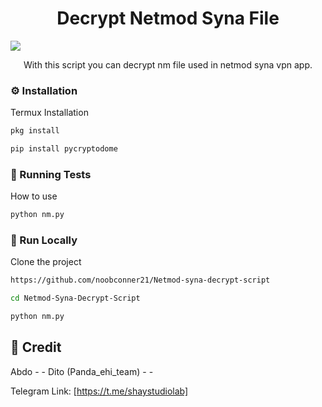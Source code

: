 <div align='center'>

<h1>Decrypt Netmod Syna File</h1>


<p align="left"> <img src="=https://ibb.co/pdDP0XB" /> </p>


<p>With this script you can decrypt nm file used in netmod syna vpn app.</p>



</div>


### :gear: Installation

Termux Installation
```bash
pkg install
```

```bash
pip install pycryptodome
```


### :test_tube: Running Tests

How to use
```bash
python nm.py
```


### :running: Run Locally

Clone the project

```bash
https://github.com/noobconner21/Netmod-syna-decrypt-script
```

```bash
cd Netmod-Syna-Decrypt-Script
```

```bash
python nm.py
```


## :handshake: Credit

Abdo - -
Dito (Panda_ehi_team) - -

Telegram Link: [https://t.me/shaystudiolab]
